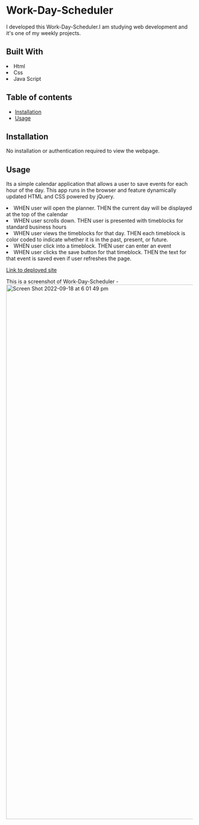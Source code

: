 # Work-Day-Scheduler
I developed this Work-Day-Scheduler.I am studying web development and it's one of my weekly projects.
## Built With
<li>Html</li>
<li>Css</li>
<li>Java Script</li>

## Table of contents


  - [Installation](#installation)
  - [Usage](#usage)

  ## Installation
No installation or authentication required to view the webpage.
## Usage
Its a simple calendar application that allows a user to save events for each hour of the day. This app runs in the browser and feature dynamically updated HTML and CSS powered by jQuery.
<li>WHEN user will open the planner.
THEN the current day will be displayed at the top of the calendar</li>
<li>WHEN user scrolls down.
THEN user is presented with timeblocks for standard business hours</li>
<li>WHEN user views the timeblocks for that day.
THEN each timeblock is color coded to indicate whether it is in the past, present, or future.</li>
<li>WHEN user click into a timeblock.
THEN user can enter an event</li>
<li>WHEN user clicks the save button for that timeblock.
THEN the text for that event is saved even if user refreshes the page.</li>

[Link to deployed site](https://abhit-singh.github.io/Work-Day-Scheduler/)

This is a screenshot of Work-Day-Scheduler -
<img width="1440" alt="Screen Shot 2022-09-18 at 6 01 49 pm" src="https://user-images.githubusercontent.com/110076459/190892160-e70cfb67-c40f-46df-8908-ab6c747d71e6.png">

